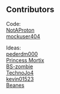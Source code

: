 ## Contributors
Code: <br>
[NotAProton](https://github.com/NotAProton) <br>
[mockuser404](https://github.com/mockuser404)

Ideas: <br>
[pederdm000](https://github.com/pederdm000) <br>
[Princess Mortix](github.com/princessmortix) <br>
[BS-zombie](https://github.com/BS-zombie/) <br>
[TechnoJo4](https://github.com/TechnoJo4) <br>
[kevin01523](https://github.com/kevin01523)  <br>
[Beanes](https://github.com/Beaness)
